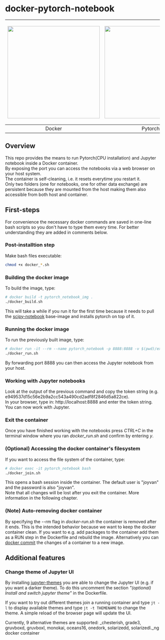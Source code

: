 # docker-pytorch-notebook



| <p><img width="300" src="https://upload.wikimedia.org/wikipedia/commons/7/79/Docker_%28container_engine%29_logo.png" /></p> | <p><img width="300" src="https://upload.wikimedia.org/wikipedia/commons/9/96/Pytorch_logo.png" /></p> | <p><img width="300" src="https://upload.wikimedia.org/wikipedia/commons/thumb/3/38/Jupyter_logo.svg/250px-Jupyter_logo.svg.png" /></p> |
|:-------------------------:|:-------------------------:|:-------------------------:|
|           Docker          |          Pytorch          | Jupyter notebook          |



## Overview
This repo provides the means to run Pytorch(CPU installation) and Jupyter notebook inside a Docker container.  
By exposing the port you can access the notebooks via a web browser on your host system.  
The container is self-cleaning, i.e. it resets everytime you restart it.  
Only two folders (one for notebooks, one for other data exchange) are persistent because they are mounted from the host making them also accessible from both host and container.

## First-steps
For convenience the necessary docker commands are saved in one-line bash scripts so you don't have to type them every time. For better understanding they are added in comments below.

### Post-installtion step
Make bash files executable:
```bash
chmod +x docker_*.sh
```


### Building the docker image
To build the image, type:
```bash
# docker build -t pytorch_notebook_img .
./docker_build.sh
```
This will take a while if you run it for the first time because it needs to pull the [scipy-notebook](https://hub.docker.com/r/jupyter/scipy-notebook) base-image and installs pytorch on top of it.

### Running the docker image 
To run the previously built image, type:
```bash
# docker run -it --rm --name pytorch_notebook -p 8888:8888 -v $(pwd)/exchange:/home/jovyan/exchange -v $(pwd)/notebooks:/home/jovyan/work pytorch_notebook_img
./docker_run.sh
```
By forwarding port 8888 you can then access the Jupyter notebook from your host.

### Working with Jupyter notebooks
Look at the output of the previous command and copy the token string (e.g. e949537d15c56e2b9a2cc543a490cd2adf8f2846d5a822ce).  
In your browser, type in: http://localhost:8888 and enter the token string. You can now work with Jupyter.

### Exit the container
Once you have finished working with the notebooks press *CTRL+C* in the terminal window where you ran *docker_run.sh* and confirm by entering *y*.  

### (Optional) Accessing the docker container's filesystem
If you want to access the file system of the container, type:
```bash
# docker exec -it pytorch_notebook bash
./docker_join.sh
```
This opens a bash session inside the container. The default user is "joyvan" and the password is also "joyvan".  
Note that all changes will be lost after you exit the container. More information in the following chapter.

### (Note) Auto-removing docker container
By specifying the --rm flag in *docker-run.sh* the container is removed after it ends.
This is the intended behavior because we want to keep the docker container clean. If you want to e.g. add packages to the container add them as a RUN step in the Dockerfile and rebuild the image. Alternatively you can [docker commit](https://docs.docker.com/engine/reference/commandline/commit/) the changes of a container to a new image.

## Additional features

### Change theme of Jupyter UI
By installing [jupyter-themes](https://github.com/dunovank/jupyter-themes) you are able to change the Jupyter UI (e.g. if you want a darker theme). To do this uncomment the section _"(optional) Install and switch jupyter theme"_ in the Dockerfile.

If you want to try out different themes join a running container and type ```jt -l``` to display available themes and type ```jt -t THEMENAME``` to change the theme. A simple reload of the browser page will update the UI.

Currently, 9 alternative themes are supported: _chesterish, grade3, gruvboxd, gruvboxl, monokai, oceans16, onedork, solarizedd, solarizedl._ng docker container
